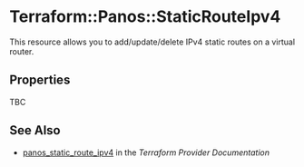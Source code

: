 # Terraform::Panos::StaticRouteIpv4

This resource allows you to add/update/delete IPv4 static routes on a
virtual router.

## Properties

TBC

## See Also

* [panos_static_route_ipv4](https://www.terraform.io/docs/providers/panos/r/static_route_ipv4.html) in the _Terraform Provider Documentation_